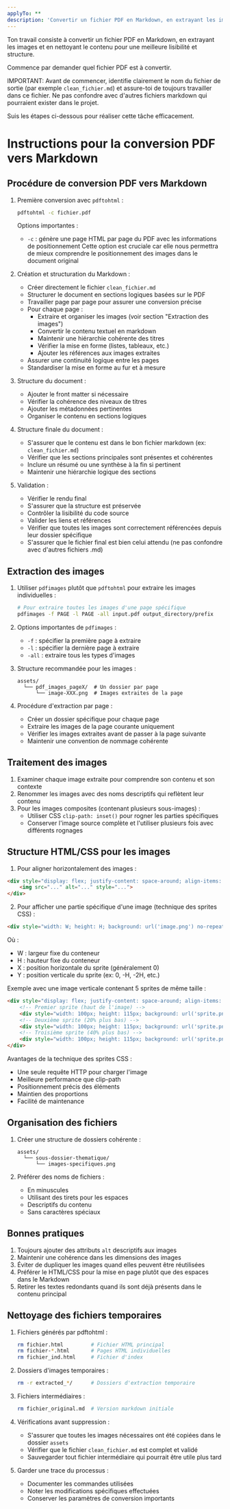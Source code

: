 ```yaml
---
applyTo: **
description: 'Convertir un fichier PDF en Markdown, en extrayant les images et en nettoyant le contenu pour une meilleure lisibilité et structure.'
---
```

Ton travail consiste à convertir un fichier PDF en Markdown, en extrayant les images et en nettoyant le contenu pour une meilleure lisibilité et structure. 

Commence par demander quel fichier PDF est à convertir.

IMPORTANT: Avant de commencer, identifie clairement le nom du fichier de sortie (par exemple `clean_fichier.md`) et assure-toi de toujours travailler dans ce fichier. Ne pas confondre avec d'autres fichiers markdown qui pourraient exister dans le projet.

Suis les étapes ci-dessous pour réaliser cette tâche efficacement.

# Instructions pour la conversion PDF vers Markdown

## Procédure de conversion PDF vers Markdown

1. Première conversion avec `pdftohtml` :
   ```bash
   pdftohtml -c fichier.pdf
   ```
   Options importantes :
   - `-c` : génère une page HTML par page du PDF avec les informations de positionnement
   Cette option est cruciale car elle nous permettra de mieux comprendre le positionnement des images dans le document original

2. Création et structuration du Markdown :
   - Créer directement le fichier `clean_fichier.md`
   - Structurer le document en sections logiques basées sur le PDF
   - Travailler page par page pour assurer une conversion précise
   - Pour chaque page :
     - Extraire et organiser les images (voir section "Extraction des images")
     - Convertir le contenu textuel en markdown
     - Maintenir une hiérarchie cohérente des titres
     - Vérifier la mise en forme (listes, tableaux, etc.)
     - Ajouter les références aux images extraites
   - Assurer une continuité logique entre les pages
   - Standardiser la mise en forme au fur et à mesure

5. Structure du document :
   - Ajouter le front matter si nécessaire
   - Vérifier la cohérence des niveaux de titres
   - Ajouter les métadonnées pertinentes
   - Organiser le contenu en sections logiques

6. Structure finale du document :
   - S'assurer que le contenu est dans le bon fichier markdown (ex: `clean_fichier.md`)
   - Vérifier que les sections principales sont présentes et cohérentes
   - Inclure un résumé ou une synthèse à la fin si pertinent
   - Maintenir une hiérarchie logique des sections

7. Validation :
   - Vérifier le rendu final
   - S'assurer que la structure est préservée
   - Contrôler la lisibilité du code source
   - Valider les liens et références
   - Vérifier que toutes les images sont correctement référencées depuis leur dossier spécifique
   - S'assurer que le fichier final est bien celui attendu (ne pas confondre avec d'autres fichiers .md)

## Extraction des images

1. Utiliser `pdfimages` plutôt que `pdftohtml` pour extraire les images individuelles :
   ```bash
   # Pour extraire toutes les images d'une page spécifique
   pdfimages -f PAGE -l PAGE -all input.pdf output_directory/prefix
   ```

2. Options importantes de `pdfimages` :
   - `-f` : spécifier la première page à extraire
   - `-l` : spécifier la dernière page à extraire
   - `-all` : extraire tous les types d'images

3. Structure recommandée pour les images :
   ```
   assets/
     └── pdf_images_pageX/  # Un dossier par page
         └── image-XXX.png  # Images extraites de la page
   ```

4. Procédure d'extraction par page :
   - Créer un dossier spécifique pour chaque page
   - Extraire les images de la page courante uniquement
   - Vérifier les images extraites avant de passer à la page suivante
   - Maintenir une convention de nommage cohérente

## Traitement des images

1. Examiner chaque image extraite pour comprendre son contenu et son contexte
2. Renommer les images avec des noms descriptifs qui reflètent leur contenu
3. Pour les images composites (contenant plusieurs sous-images) :
   - Utiliser CSS `clip-path: inset()` pour rogner les parties spécifiques
   - Conserver l'image source complète et l'utiliser plusieurs fois avec différents rognages

## Structure HTML/CSS pour les images

1. Pour aligner horizontalement des images :
```html
<div style="display: flex; justify-content: space-around; align-items: center; margin: 20px 0;">
    <img src="..." alt="..." style="...">
</div>
```

2. Pour afficher une partie spécifique d'une image (technique des sprites CSS) :
```html
<div style="width: W; height: H; background: url('image.png') no-repeat; background-position: X Y; background-size: W auto;" title="Description"></div>
```
Où :
- W : largeur fixe du conteneur
- H : hauteur fixe du conteneur
- X : position horizontale du sprite (généralement 0)
- Y : position verticale du sprite (ex: 0, -H, -2H, etc.)

Exemple avec une image verticale contenant 5 sprites de même taille :
```html
<div style="display: flex; justify-content: space-around; align-items: center;">
    <!-- Premier sprite (haut de l'image) -->
    <div style="width: 100px; height: 115px; background: url('sprite.png') no-repeat; background-position: 0 0; background-size: 100px auto;" title="Sprite 1"></div>
    <!-- Deuxième sprite (20% plus bas) -->
    <div style="width: 100px; height: 115px; background: url('sprite.png') no-repeat; background-position: 0 -115px; background-size: 100px auto;" title="Sprite 2"></div>
    <!-- Troisième sprite (40% plus bas) -->
    <div style="width: 100px; height: 115px; background: url('sprite.png') no-repeat; background-position: 0 -230px; background-size: 100px auto;" title="Sprite 3"></div>
</div>
```

Avantages de la technique des sprites CSS :
- Une seule requête HTTP pour charger l'image
- Meilleure performance que clip-path
- Positionnement précis des éléments
- Maintien des proportions
- Facilité de maintenance

## Organisation des fichiers

1. Créer une structure de dossiers cohérente :
   ```
   assets/
     └── sous-dossier-thematique/
         └── images-specifiques.png
   ```

2. Préférer des noms de fichiers :
   - En minuscules
   - Utilisant des tirets pour les espaces
   - Descriptifs du contenu
   - Sans caractères spéciaux

## Bonnes pratiques

1. Toujours ajouter des attributs `alt` descriptifs aux images
2. Maintenir une cohérence dans les dimensions des images
3. Éviter de dupliquer les images quand elles peuvent être réutilisées
4. Préférer le HTML/CSS pour la mise en page plutôt que des espaces dans le Markdown
5. Retirer les textes redondants quand ils sont déjà présents dans le contenu principal

## Nettoyage des fichiers temporaires

1. Fichiers générés par pdftohtml :
   ```bash
   rm fichier.html         # Fichier HTML principal
   rm fichier-*.html       # Pages HTML individuelles
   rm fichier_ind.html     # Fichier d'index
   ```

2. Dossiers d'images temporaires :
   ```bash
   rm -r extracted_*/      # Dossiers d'extraction temporaire
   ```

3. Fichiers intermédiaires :
   ```bash
   rm fichier_original.md  # Version markdown initiale
   ```

4. Vérifications avant suppression :
   - S'assurer que toutes les images nécessaires ont été copiées dans le dossier `assets`
   - Vérifier que le fichier `clean_fichier.md` est complet et validé
   - Sauvegarder tout fichier intermédiaire qui pourrait être utile plus tard

5. Garder une trace du processus :
   - Documenter les commandes utilisées
   - Noter les modifications spécifiques effectuées
   - Conserver les paramètres de conversion importants
